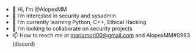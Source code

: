 - 👋 Hi, I’m @AlopexMM
- 👀 I’m interested in security and sysadmin
- 🌱 I’m currently learning Python, C++, Ethical Hacking
- 💞️ I’m looking to collaborate on security projects
- 📫 How to reach me at mariomori00@gmail.com and AlopexMM#0983 (discord)

<!---
AlopexMM/AlopexMM is a ✨ special ✨ repository because its `README.md` (this file) appears on your GitHub profile.
You can click the Preview link to take a look at your changes.
--->
